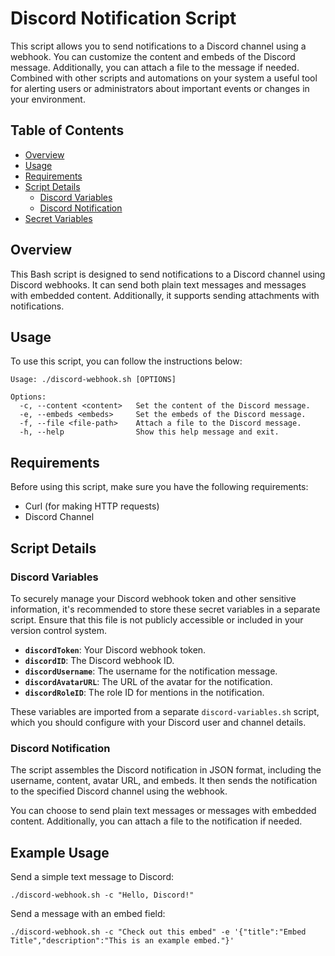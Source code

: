 # Discord Notification Script

This script allows you to send notifications to a Discord channel using a webhook. You can customize the content and embeds of the Discord message. Additionally, you can attach a file to the message if needed. Combined with other scripts and automations on your system a useful tool for alerting users or administrators about important events or changes in your environment.

## Table of Contents

- [Overview](#overview)
- [Usage](#usage)
- [Requirements](#requirements)
- [Script Details](#script-details)
  - [Discord Variables](#discord-variables)
  - [Discord Notification](#discord-notification)
- [Secret Variables](#secret-variables)

## Overview

This Bash script is designed to send notifications to a Discord channel using Discord webhooks. It can send both plain text messages and messages with embedded content. Additionally, it supports sending attachments with notifications.

## Usage

To use this script, you can follow the instructions below:

```shell
Usage: ./discord-webhook.sh [OPTIONS]

Options:
  -c, --content <content>   Set the content of the Discord message.
  -e, --embeds <embeds>     Set the embeds of the Discord message.
  -f, --file <file-path>    Attach a file to the Discord message.
  -h, --help                Show this help message and exit.
```

## Requirements

Before using this script, make sure you have the following requirements:

- Curl (for making HTTP requests)
- Discord Channel

## Script Details

### Discord Variables

To securely manage your Discord webhook token and other sensitive information, it's recommended to store these secret variables in a separate script. Ensure that this file is not publicly accessible or included in your version control system.

- **`discordToken`**: Your Discord webhook token.
- **`discordID`**: The Discord webhook ID.
- **`discordUsername`**: The username for the notification message.
- **`discordAvatarURL`**: The URL of the avatar for the notification.
- **`discordRoleID`**: The role ID for mentions in the notification.

These variables are imported from a separate `discord-variables.sh` script, which you should configure with your Discord user and channel details.

### Discord Notification

The script assembles the Discord notification in JSON format, including the username, content, avatar URL, and embeds. It then sends the notification to the specified Discord channel using the webhook.

You can choose to send plain text messages or messages with embedded content. Additionally, you can attach a file to the notification if needed.

## Example Usage

Send a simple text message to Discord:

```shell
./discord-webhook.sh -c "Hello, Discord!"
```

Send a message with an embed field:

```shell
./discord-webhook.sh -c "Check out this embed" -e '{"title":"Embed Title","description":"This is an example embed."}'
```